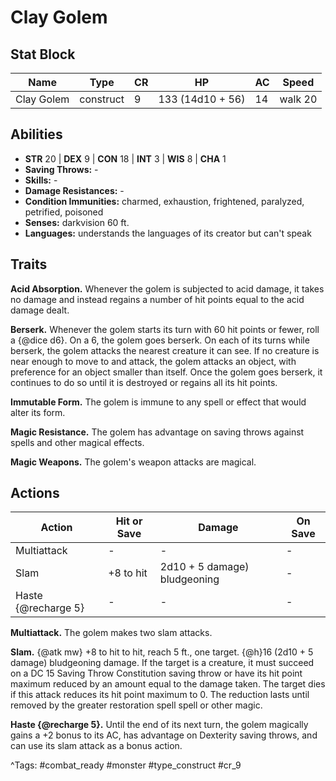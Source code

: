 # Clay Golem

## Stat Block

| Name | Type | CR | HP | AC | Speed |
|------|------|----|----|----|-------|
| Clay Golem | construct | 9 | 133 (14d10 + 56) | 14 | walk 20 |

## Abilities

- **STR** 20 | **DEX** 9 | **CON** 18 | **INT** 3 | **WIS** 8 | **CHA** 1
- **Saving Throws:** -  
- **Skills:** -  
- **Damage Resistances:** -  
- **Condition Immunities:** charmed, exhaustion, frightened, paralyzed, petrified, poisoned  
- **Senses:** darkvision 60 ft.  
- **Languages:** understands the languages of its creator but can't speak

## Traits

**Acid Absorption.** Whenever the golem is subjected to acid damage, it takes no damage and instead regains a number of hit points equal to the acid damage dealt.

**Berserk.** Whenever the golem starts its turn with 60 hit points or fewer, roll a {@dice d6}. On a 6, the golem goes berserk. On each of its turns while berserk, the golem attacks the nearest creature it can see. If no creature is near enough to move to and attack, the golem attacks an object, with preference for an object smaller than itself. Once the golem goes berserk, it continues to do so until it is destroyed or regains all its hit points.

**Immutable Form.** The golem is immune to any spell or effect that would alter its form.

**Magic Resistance.** The golem has advantage on saving throws against spells and other magical effects.

**Magic Weapons.** The golem's weapon attacks are magical.


## Actions

| Action | Hit or Save | Damage | On Save |
|--------|--------------|--------|----------|
| Multiattack | - | - | - |
| Slam | +8 to hit | 2d10 + 5 damage) bludgeoning | - |
| Haste {@recharge 5} | - | - | - |

**Multiattack.** The golem makes two slam attacks.

**Slam.** {@atk mw} +8 to hit to hit, reach 5 ft., one target. {@h}16 (2d10 + 5 damage) bludgeoning damage. If the target is a creature, it must succeed on a DC 15 Saving Throw Constitution saving throw or have its hit point maximum reduced by an amount equal to the damage taken. The target dies if this attack reduces its hit point maximum to 0. The reduction lasts until removed by the  greater restoration spell spell or other magic.

**Haste {@recharge 5}.** Until the end of its next turn, the golem magically gains a +2 bonus to its AC, has advantage on Dexterity saving throws, and can use its slam attack as a bonus action.


^Tags: #combat_ready #monster #type_construct #cr_9